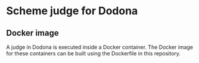 # Scheme judge for Dodona
## Docker image
A judge in Dodona is executed inside a Docker container.
The Docker image for these containers can be built using the Dockerfile in this repository.
